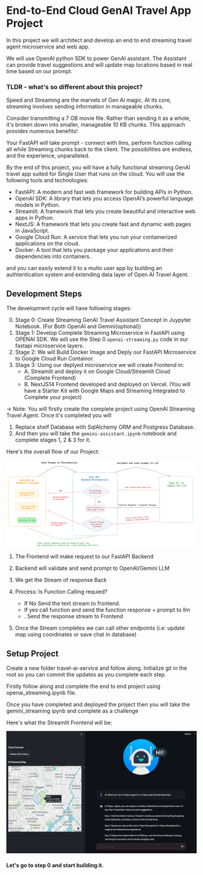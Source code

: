 # End-to-End Cloud GenAI Travel App Project

In this project we will architect and develop an end to end streaming travel agent microservice and web app.

We will use OpenAI python SDK to power GenAI assistant. The Assistant can provide travel suggestions and will update map locations based in real time based on our prompt.

### TLDR - what's so different about this project?

Speed and Streaming are the marvels of Gen AI magic. At its core, streaming involves sending information in manageable chunks. 

Consider transmitting a 7 GB movie file. Rather than sending it as a whole, it's broken down into smaller, manageable 10 KB chunks. This approach provides numerous benefits!

Your FastAPI will take prompt - connect with llms, perform function calling all while Streaming chunks back to the client. The possibilities are endless, and the experience, unparalleled.

By the end of this project, you will have a fully functional streaming GenAI travel app suited for Single User that runs on the cloud. You will use the following tools and technologies:

- FastAPI: A modern and fast web framework for building APIs in Python.
- OpenAI SDK: A library that lets you access OpenAI’s powerful language models in Python.
- Streamlit: A framework that lets you create beautiful and interactive web apps in Python.
- NextJS: A framework that lets you create fast and dynamic web pages in JavaScript.
- Google Cloud Run: A service that lets you run your containerized applications on the cloud.
- Docker: A tool that lets you package your applications and their dependencies into containers.

and you can easily extend it to a multo user app by building an authtentication system and extending data layer of Open AI Travel Agent.

## Development Steps

The development cycle will have following stages:

0. Stage 0: Create Streaming GenAI Travel Assistant Concept in Juypyter Notebook. (For Both OpenAI and Gemini(optional))
1. Stage 1: Develop Complete Streaming Microservice in FastAPI using OPENAI SDK. We will use the Step 0 ```openai-streaming.py``` code in our fastapi microservice layers.
2. Stage 2: We will Build Docker Image and Deply our FastAPI Microservice to Google Cloud Run Containor.
3. Stage 3: Using our deplyed microservice we will create Frontend in:
   - A. Streamlit and deploy it on Google Cloud/Streamlit Cloud (Complete Frontend)
   - B. NextJS14 Frontend developed and deployed on Vercel. (You will have a Starter Kit with Google Maps and Streaming Integrated to Complete your project)

-> Note: You will firstly create the complete project using OpenAI Streaming Travel Agent. Once it's completed you will
1. Replace shelf Database with SqlAlchemy ORM and Postgress Database.
2. And then you will take the ```gemini-assistant.ipynb``` notebook and complete stages 1, 2 & 3 for it.

Here's the overall flow of our Project:

![Overall flow of Project](./public/overall_flow.png)

1. The Frontend will make request to our FastAPI Backend
2. Backend will validate and send prompt to OpenAI/Gemini LLM
3. We get the Stream of response Back
4. Process: Is Function Calling requied?

   - If No Send the text stream to frontend.
   - If yes call function and send the function response + prompt to llm
   - . Send the response stream to Frontend

5. Once the Stream completes we can call other endpoints (i.e: update map using coordinates or save chat in database)

## Setup Project

Create a new folder travel-ai-service and follow along. Initialize git in the root so you can commit the updates as you complete each step.

Firstly follow along and complete the end to end project using openai_streaming.ipynb file. 

Once you have completed and deployed the project then you will take the gemini_streaming ipynb and complete as a challenge

Here's what the Streamlit Frontend will be:

![Overall flow of Project](./public/streamlit-frontend.png)

#### Let's go to step 0 and start building it.
